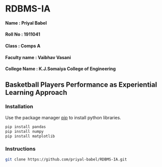 # RDBMS-IA

#### Name : Priyal Babel
#### Roll No : 1911041
#### Class : Comps A
#### Faculty name : Vaibhav Vasani
#### College Name : K.J.Somaiya College of Engineering

## Basketball Players Performance as Experiential Learning Approach


### Installation

Use the package manager [pip](https://pip.pypa.io/en/stable/) to install python libraries.

```bash
pip install pandas
pip install numpy
pip install matplotlib
```

### Instructions

```bash
git clone https://github.com/priyal-babel/RDBMS-IA.git
```
